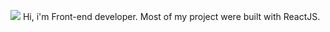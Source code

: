 ![]([https://cdn.wallpaper.com/main/2016/06/architects_header_0.jpg](https://images.unsplash.com/photo-1620121478247-ec786b9be2fa?ixlib=rb-4.0.3&ixid=MnwxMjA3fDB8MHxwaG90by1wYWdlfHx8fGVufDB8fHx8&auto=format&fit=crop&w=1932&q=80))
Hi, i'm Front-end developer. Most of my project were built with ReactJS.

